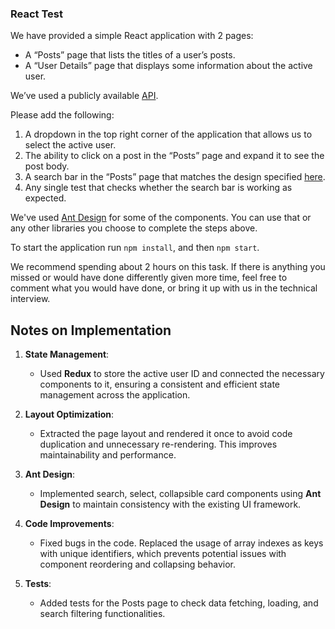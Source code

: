 ### React Test

We have provided a simple React application with 2 pages:

<ul>
<li>A “Posts” page that lists the titles of a user’s posts.</li>
<li>A “User Details” page that displays some information about the active user.</li>
</ul>

We’ve used a publicly available [API](https://jsonplaceholder.typicode.com/).

Please add the following:

1. A dropdown in the top right corner of the application that allows us to select the active user.</li>
2. The ability to click on a post in the “Posts” page and expand it to see the post body.</li>
3. A search bar in the “Posts” page that matches the design specified [here](https://www.figma.com/design/4Lhm0Oj7EXsKzXvp7OIDEB/search-bar?node-id=0-1&t=GjAOQlc4I8XLUAQf-1).</li>
4. Any single test that checks whether the search bar is working as expected.</li>

We've used [Ant Design](https://ant.design/) for some of the components. You can use that or any other libraries you choose to complete the steps above.

To start the application run <code>npm install</code>, and then <code>npm start</code>.

We recommend spending about 2 hours on this task. If there is anything you missed or would have done differently given more time, feel free to comment what you would have done, or bring it up with us in the technical interview.

## Notes on Implementation

1. **State Management**:

   - Used **Redux** to store the active user ID and connected the necessary components to it, ensuring a consistent and efficient state management across the application.

2. **Layout Optimization**:

   - Extracted the page layout and rendered it once to avoid code duplication and unnecessary re-rendering. This improves maintainability and performance.

3. **Ant Design**:

   - Implemented search, select, collapsible card components using **Ant Design** to maintain consistency with the existing UI framework.

4. **Code Improvements**:

   - Fixed bugs in the code. Replaced the usage of array indexes as keys with unique identifiers, which prevents potential issues with component reordering and collapsing behavior.

5. **Tests**:
   - Added tests for the Posts page to check data fetching, loading, and search filtering functionalities.

